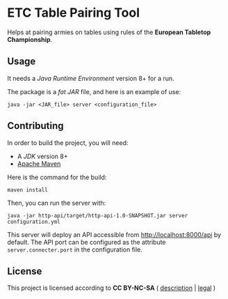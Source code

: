 # ETC Table Pairing Tool

Helps at pairing armies on tables using rules of the **European Tabletop Championship**.

## Usage

It needs a *Java Runtime Environment* version 8+ for a run.

The package is a *fat JAR* file, and here is an example of use:

    java -jar <JAR_file> server <configuration_file>

## Contributing

In order to build the project, you will need:
* A *JDK* version 8+
* [Apache Maven](https://maven.apache.org/)

Here is the command for the build:

    maven install

Then, you can run the server with:

    java -jar http-api/target/http-api-1.0-SNAPSHOT.jar server configuration.yml

This server will deploy an API accessible from [http://localhost:8000/api](http://localhost:8000/api) by default. The API port can be configured as the attribute `server.connecter.port` in the configuration file.

## License

This project is licensed according to **CC BY-NC-SA** ( [description](https://creativecommons.org/licenses/by-nc-sa/4.0/) | [legal](https://creativecommons.org/licenses/by-nc-sa/4.0/legalcode) )

